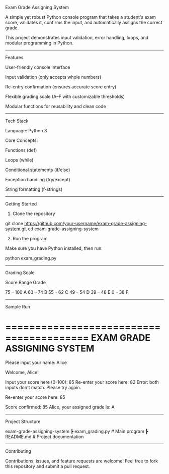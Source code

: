 Exam Grade Assigning System

A simple yet robust Python console program that takes a student's exam score, validates it, confirms the input, and automatically assigns the correct grade.

This project demonstrates input validation, error handling, loops, and modular programming in Python.


---

  Features

User-friendly console interface

Input validation (only accepts whole numbers)

Re-entry confirmation (ensures accurate score entry)

Flexible grading scale (A–F with customizable thresholds)

Modular functions for reusability and clean code



---

 Tech Stack

Language: Python 3

Core Concepts:

Functions (def)

Loops (while)

Conditional statements (if/else)

Exception handling (try/except)

String formatting (f-strings)




---

 Getting Started

1. Clone the repository

git clone https://github.com/your-username/exam-grade-assigning-system.git
cd exam-grade-assigning-system

2. Run the program

Make sure you have Python installed, then run:

python exam_grading.py


---

 Grading Scale

Score Range	Grade

75 – 100	A
63 – 74	B
55 – 62	C
49 – 54	D
39 – 48	E
0 – 38	F



---

 Sample Run

========================================
EXAM GRADE ASSIGNING SYSTEM
========================================

Please input your name: Alice

Welcome, Alice!

Input your score here (0-100): 85
Re-enter your score here: 82
Error: both inputs don't match. Please try again.

Re-enter your score here: 85

Score confirmed: 85
Alice, your assigned grade is: A


---

 Project Structure

   exam-grade-assigning-system
 ┣  exam_grading.py     # Main program
 ┣  README.md           # Project documentation


---

 Contributing

Contributions, issues, and feature requests are welcome!
Feel free to fork this repository and submit a pull request.

